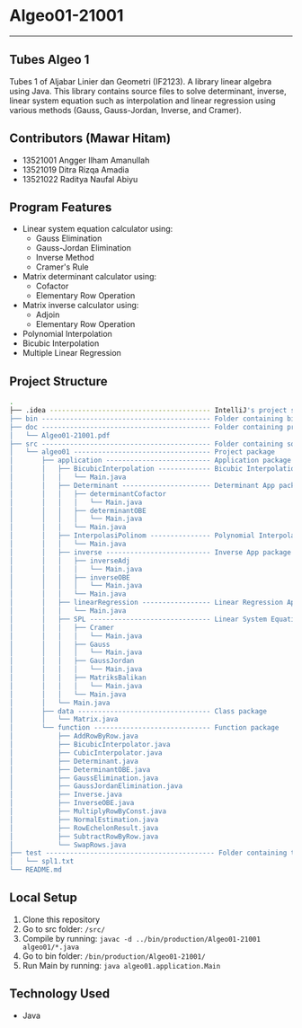 # Algeo01-21001
- --
## Tubes Algeo 1
Tubes 1 of Aljabar Linier dan Geometri (IF2123). A library linear algebra using Java. This library contains source files to solve determinant, inverse, linear system equation such as interpolation and linear regression using various methods (Gauss, Gauss-Jordan, Inverse, and Cramer). 
## Contributors (Mawar Hitam)
- 13521001 Angger Ilham Amanullah <br/>
- 13521019 Ditra Rizqa Amadia <br/>
- 13521022 Raditya Naufal Abiyu <br/>
## Program Features
- Linear system equation calculator using:
  - Gauss Elimination
  - Gauss-Jordan Elimination
  - Inverse Method
  - Cramer's Rule
- Matrix determinant calculator using:
  - Cofactor
  - Elementary Row Operation
- Matrix inverse calculator using:
  - Adjoin
  - Elementary Row Operation
- Polynomial Interpolation
- Bicubic Interpolation
- Multiple Linear Regression
## Project Structure
```bash
.
├── .idea ---------------------------------------- IntelliJ's project specific settings files
├── bin ------------------------------------------ Folder containing binary files (*.class)
├── doc ------------------------------------------ Folder containing project report
│   └── Algeo01-21001.pdf
├── src ------------------------------------------ Folder containing source files (*.java)
│   └── algeo01 ---------------------------------- Project package
│       ├── application -------------------------- Application package
│       │   ├── BicubicInterpolation ------------- Bicubic Interpolation App package
│       │   │   └── Main.java
│       │   ├── Determinant ---------------------- Determinant App package
│       │   │   ├── determinantCofactor
│       │   │   │   └── Main.java
│       │   │   ├── determinantOBE
│       │   │   │   └── Main.java
│       │   │   └── Main.java
│       │   ├── InterpolasiPolinom --------------- Polynomial Interpolation App package
│       │   │   └── Main.java
│       │   ├── inverse -------------------------- Inverse App package
│       │   │   ├── inverseAdj
│       │   │   │   └── Main.java
│       │   │   ├── inverseOBE
│       │   │   │   └── Main.java
│       │   │   └── Main.java
│       │   ├── linearRegression ----------------- Linear Regression App package
│       │   │   └── Main.java
│       │   ├── SPL ------------------------------ Linear System Equation App package
│       │   │   ├── Cramer
│       │   │   │   └── Main.java
│       │   │   ├── Gauss
│       │   │   │   └── Main.java
│       │   │   ├── GaussJordan
│       │   │   │   └── Main.java
│       │   │   ├── MatriksBalikan
│       │   │   │   └── Main.java
│       │   │   └── Main.java
│       │   └── Main.java
│       ├── data --------------------------------- Class package
│       │   └── Matrix.java
│       └── function ----------------------------- Function package
│           ├── AddRowByRow.java
│           ├── BicubicInterpolator.java
│           ├── CubicInterpolator.java
│           ├── Determinant.java
│           ├── DeterminantOBE.java
│           ├── GaussElimination.java
│           ├── GaussJordanElimination.java
│           ├── Inverse.java
│           ├── InverseOBE.java
│           ├── MultiplyRowByConst.java
│           ├── NormalEstimation.java
│           ├── RowEchelonResult.java
│           ├── SubtractRowByRow.java
│           └── SwapRows.java 
├── test ------------------------------------------ Folder containing test files
│   └── spl1.txt 
└── README.md
```
## Local Setup
1. Clone this repository
2. Go to src folder: ```/src/```
2. Compile by running: ```javac -d ../bin/production/Algeo01-21001 algeo01/*.java```
3. Go to bin folder: ```/bin/production/Algeo01-21001/```
4. Run Main by running: ```java algeo01.application.Main```
## Technology Used
- Java

